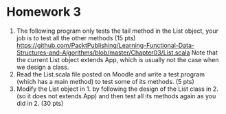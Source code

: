 # Homework 3
1. The following program only tests the tail method in the List object, your job is to test all the other methods (15 pts)
https://github.com/PacktPublishing/Learning-Functional-Data-Structures-and-Algorithms/blob/master/Chapter03/List.scala
Note that the current List object extends App, which is usually not the case when we design a class.
2. Read the List.scala file posted on Moodle and write a test program (which has a main method) to test some of its methods. (5 pts)
3. Modify the List object in 1. by following the design of the List class in 2. (so it does not extends App) and then test all its methods again as you did in 2. (30 pts)
